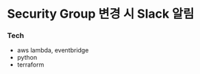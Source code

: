 Security Group 변경 시 Slack 알림
===============================
### Tech
* aws lambda, eventbridge
* python
* terraform